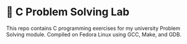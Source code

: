 # 🧠 C Problem Solving Lab

This repo contains C programming exercises for my university Problem Solving module.
Compiled on Fedora Linux using GCC, Make, and GDB.

